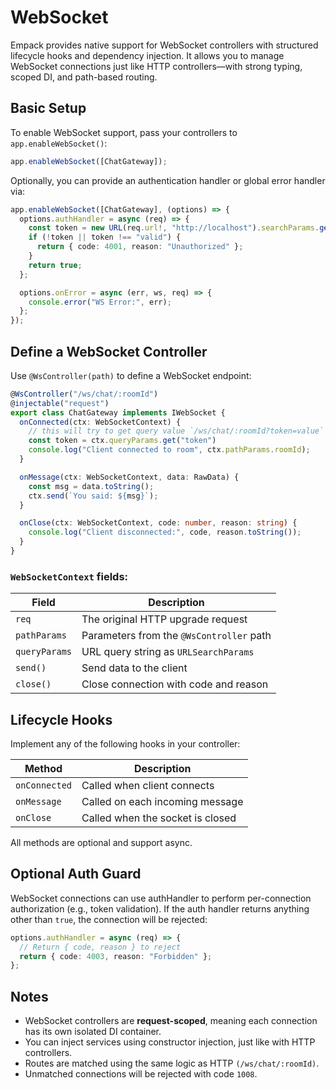 # WebSocket

Empack provides native support for WebSocket controllers with structured lifecycle hooks and dependency injection. 
It allows you to manage WebSocket connections just like HTTP controllers—with strong typing, scoped DI, and path-based routing.

## Basic Setup

To enable WebSocket support, pass your controllers to `app.enableWebSocket()`:

```ts
app.enableWebSocket([ChatGateway]);
```

Optionally, you can provide an authentication handler or global error handler via:

```ts
app.enableWebSocket([ChatGateway], (options) => {
  options.authHandler = async (req) => {
    const token = new URL(req.url!, "http://localhost").searchParams.get("token");
    if (!token || token !== "valid") {
      return { code: 4001, reason: "Unauthorized" };
    }
    return true;
  };

  options.onError = async (err, ws, req) => {
    console.error("WS Error:", err);
  };
});
```

## Define a WebSocket Controller

Use `@WsController(path)` to define a WebSocket endpoint:

```ts
@WsController("/ws/chat/:roomId")
@injectable("request")
export class ChatGateway implements IWebSocket {
  onConnected(ctx: WebSocketContext) {
    // this will try to get query value `/ws/chat/:roomId?token=value`
    const token = ctx.queryParams.get("token") 
    console.log("Client connected to room", ctx.pathParams.roomId);
  }

  onMessage(ctx: WebSocketContext, data: RawData) {
    const msg = data.toString();
    ctx.send(`You said: ${msg}`);
  }

  onClose(ctx: WebSocketContext, code: number, reason: string) {
    console.log("Client disconnected:", code, reason.toString());
  }
}
```

### `WebSocketContext` fields:

| Field         | Description                              |
| ------------- | ---------------------------------------- |
| `req`         | The original HTTP upgrade request        |
| `pathParams`  | Parameters from the `@WsController` path |
| `queryParams` | URL query string as `URLSearchParams`    |
| `send()`      | Send data to the client                  |
| `close()`     | Close connection with code and reason    |

## Lifecycle Hooks

Implement any of the following hooks in your controller:

| Method        | Description                      |
| ------------- | -------------------------------- |
| `onConnected` | Called when client connects      |
| `onMessage`   | Called on each incoming message  |
| `onClose`     | Called when the socket is closed |

All methods are optional and support async.

## Optional Auth Guard

WebSocket connections can use authHandler to perform per-connection authorization (e.g., token validation). 
If the auth handler returns anything other than `true`, the connection will be rejected:

```ts
options.authHandler = async (req) => {
  // Return { code, reason } to reject
  return { code: 4003, reason: "Forbidden" };
};
```

## Notes

* WebSocket controllers are **request-scoped**, meaning each connection has its own isolated DI container.
* You can inject services using constructor injection, just like with HTTP controllers.
* Routes are matched using the same logic as HTTP `(/ws/chat/:roomId)`.
* Unmatched connections will be rejected with code `1008`.
